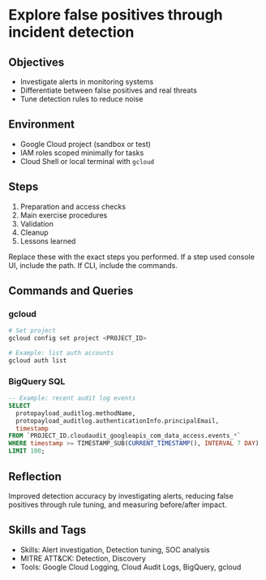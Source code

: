 # Explore false positives through incident detection

## Objectives
- Investigate alerts in monitoring systems
- Differentiate between false positives and real threats
- Tune detection rules to reduce noise

## Environment
- Google Cloud project (sandbox or test)
- IAM roles scoped minimally for tasks
- Cloud Shell or local terminal with `gcloud`

## Steps
1. Preparation and access checks
2. Main exercise procedures
3. Validation
4. Cleanup
5. Lessons learned

Replace these with the exact steps you performed. If a step used console UI, include the path. If CLI, include the commands.

## Commands and Queries

### gcloud
```bash
# Set project
gcloud config set project <PROJECT_ID>

# Example: list auth accounts
gcloud auth list
```

### BigQuery SQL
```sql
-- Example: recent audit log events
SELECT
  protopayload_auditlog.methodName,
  protopayload_auditlog.authenticationInfo.principalEmail,
  timestamp
FROM `PROJECT_ID.cloudaudit_googleapis_com_data_access.events_*`
WHERE timestamp >= TIMESTAMP_SUB(CURRENT_TIMESTAMP(), INTERVAL 7 DAY)
LIMIT 100;
```

## Reflection
Improved detection accuracy by investigating alerts, reducing false positives through rule tuning, and measuring before/after impact.

## Skills and Tags
- Skills: Alert investigation, Detection tuning, SOC analysis
- MITRE ATT&CK: Detection, Discovery
- Tools: Google Cloud Logging, Cloud Audit Logs, BigQuery, gcloud

